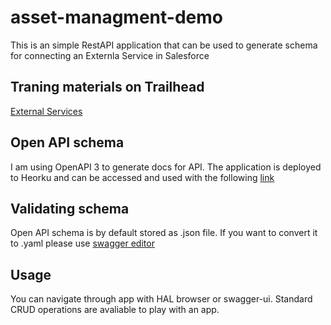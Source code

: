 # asset-managment-demo

This is an simple RestAPI application that can be used to generate schema for connecting an Externla Service in Salesforce

## Traning materials on Trailhead
[External Services](https://trailhead.salesforce.com/content/learn/modules/external-services)

## Open API schema
I am using OpenAPI 3 to generate docs for API. The application is deployed to Heorku and can be accessed and used with the following [link](https://sh-asset-management-demo.herokuapp.com/api-docs)

## Validating schema
Open API schema is by default stored as .json file. If you want to convert it to .yaml please use [swagger editor](https://editor.swagger.io/)

## Usage 
You can navigate through app with HAL browser or swagger-ui. Standard CRUD operations are avaliable to play with an app. 
